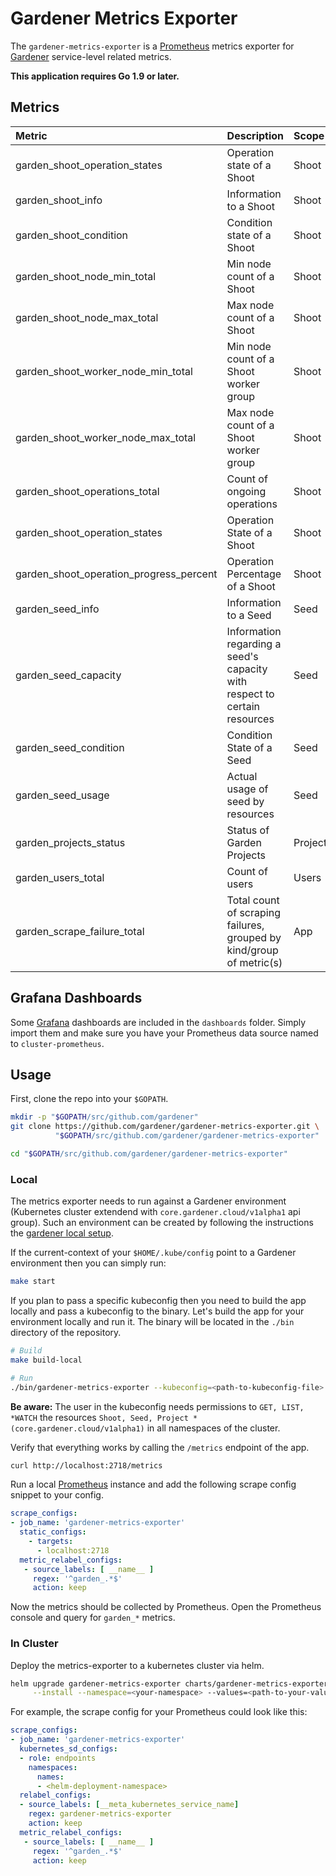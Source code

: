 # Gardener Metrics Exporter

The `gardener-metrics-exporter` is a [Prometheus][] metrics exporter for
[Gardener][] service-level related metrics.

**This application requires Go 1.9 or later.**

## Metrics

| Metric                                  | Description                                                               | Scope    | Type    |
|:----------------------------------------|:--------------------------------------------------------------------------|:---------|:--------|
| garden_shoot_operation_states           | Operation state of a Shoot                                                | Shoot    | Gauge   |
| garden_shoot_info                       | Information to a Shoot                                                    | Shoot    | Gauge   |
| garden_shoot_condition                  | Condition state of a Shoot                                                | Shoot    | Gauge   |
| garden_shoot_node_min_total             | Min node count of a Shoot                                                 | Shoot    | Gauge   |
| garden_shoot_node_max_total             | Max node count of a Shoot                                                 | Shoot    | Gauge   |
| garden_shoot_worker_node_min_total      | Min node count of a Shoot worker group                                    | Shoot    | Gauge   |
| garden_shoot_worker_node_max_total      | Max node count of a Shoot worker group                                    | Shoot    | Gauge   |
| garden_shoot_operations_total           | Count of ongoing operations                                               | Shoot    | Gauge   |
| garden_shoot_operation_states           | Operation State of a Shoot                                                | Shoot    | Gauge   |
| garden_shoot_operation_progress_percent | Operation Percentage of a Shoot                                           | Shoot    | Gauge   |
| garden_seed_info                        | Information to a Seed                                                     | Seed     | Gauge   |
| garden_seed_capacity                    | Information regarding a seed's capacity with respect to certain resources | Seed     | Gauge   |
| garden_seed_condition                   | Condition State of a Seed                                                 | Seed     | Gauge   |
| garden_seed_usage                       | Actual usage of seed by resources                                         | Seed     | Gauge   |
| garden_projects_status                  | Status of Garden Projects                                                 | Projects | Gauge   |
| garden_users_total                      | Count of users                                                            | Users    | Gauge   |
| garden_scrape_failure_total             | Total count of scraping failures, grouped by kind/group of metric(s)      | App      | Counter |

## Grafana Dashboards

Some [Grafana][] dashboards are included in the `dashboards` folder. Simply
import them and make sure you have your Prometheus data source named to
`cluster-prometheus`.

## Usage

First, clone the repo into your `$GOPATH`.

```sh
mkdir -p "$GOPATH/src/github.com/gardener"
git clone https://github.com/gardener/gardener-metrics-exporter.git \
          "$GOPATH/src/github.com/gardener/gardener-metrics-exporter"

cd "$GOPATH/src/github.com/gardener/gardener-metrics-exporter"
```

### Local

The metrics exporter needs to run against a Gardener environment (Kubernetes
cluster extendend with `core.gardener.cloud/v1alpha1` api group). Such an
environment can be created by following the instructions the [gardener local
setup][].

If the current-context of your `$HOME/.kube/config` point to a Gardener
environment then you can simply run:

```sh
make start
```

If you plan to pass a specific kubeconfig then you need to build the app locally
and pass a kubeconfig to the binary. Let's build the app for your environment
locally and run it. The binary will be located in the `./bin` directory of the
repository.

```sh
# Build
make build-local

# Run
./bin/gardener-metrics-exporter --kubeconfig=<path-to-kubeconfig-file>
```

**Be aware:** The user in the kubeconfig needs permissions to ``GET, LIST,
*WATCH`` the resources ``Shoot, Seed, Project
*(core.gardener.cloud/v1alpha1)`` in all namespaces of the cluster.

Verify that everything works by calling the `/metrics` endpoint of the app.

```sh
curl http://localhost:2718/metrics
```

Run a local [Prometheus][] instance and add the following scrape config snippet
to your config.

```yaml
scrape_configs:
- job_name: 'gardener-metrics-exporter'
  static_configs:
    - targets:
      - localhost:2718
  metric_relabel_configs:
   - source_labels: [ __name__ ]
     regex: '^garden_.*$'
     action: keep
```

Now the metrics should be collected by Prometheus. Open the Prometheus console
and query for ``garden_*`` metrics.

### In Cluster

Deploy the metrics-exporter to a kubernetes cluster via helm.

```sh
helm upgrade gardener-metrics-exporter charts/gardener-metrics-exporter \
     --install --namespace=<your-namespace> --values=<path-to-your-values.yaml>
```

For example, the scrape config for your Prometheus could look like this:

```yaml
scrape_configs:
- job_name: 'gardener-metrics-exporter'
  kubernetes_sd_configs:
  - role: endpoints
    namespaces:
      names:
      - <helm-deployment-namespace>
  relabel_configs:
  - source_labels: [__meta_kubernetes_service_name]
    regex: gardener-metrics-exporter
    action: keep
  metric_relabel_configs:
   - source_labels: [ __name__ ]
     regex: '^garden_.*$'
     action: keep
```

[grafana]: https://grafana.com/
[prometheus]: https://prometheus.io/
[gardener]: https://github.com/gardener/gardener
[gardener local setup]: https://github.com/gardener/gardener/blob/master/docs/development/local_setup.md
